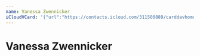 ```yaml
---
name: Vanessa Zwennicker
iCloudVCard: '{"url":"https://contacts.icloud.com/311500889/carddavhome/card/Yjk1NGFlMzYtZDI5Yi00OTJjLWI0N2EtZjg2YmVmZTI4YjU5.vcf","etag":"\"kmfhee2f\"","data":"BEGIN:VCARD\r\nVERSION:3.0\r\nFN:\r\nN:Zwennicker;Vanessa;;;\r\nUID:b954ae36-d29b-492c-b47a-f86befe28b59\r\nPRODID:ez-vcard 0.9.13-fc\r\nREV:2025-04-03T22:06:18Z\r\nORG:;\r\nPHOTO;VALUE=uri:https://gateway.icloud.com/contacts/311500889/ck/card/c944f\r\n 21bba2ada6a3b8bcd59bc0080af\r\nEND:VCARD"}'
---
```

# Vanessa Zwennicker